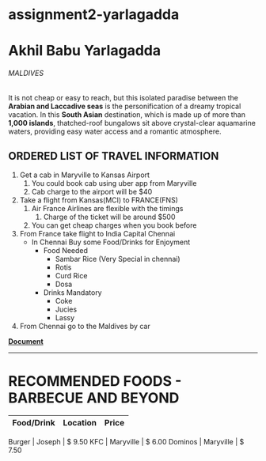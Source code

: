# assignment2-yarlagadda

# Akhil Babu Yarlagadda

###### MALDIVES

It is not cheap or easy to reach, but this isolated paradise between the **Arabian and Laccadive seas** is the personification of a dreamy tropical vacation. In this **South Asian** destination, which is made up of more than **1,000 islands**, thatched-roof bungalows sit above crystal-clear aquamarine waters, providing easy water access and a romantic atmosphere. 

## ORDERED LIST OF TRAVEL INFORMATION
1. Get a cab in Maryville to Kansas Airport
    1. You could book cab using uber app from Maryville
    2. Cab charge to the airport will be $40
2. Take a flight from Kansas(MCI) to FRANCE(FNS)
    1. Air France Airlines are flexible with the timings
        1. Charge of the ticket will be around $500
    2. You can get cheap charges when you book before
3. From France take flight to India Capital Chennai
    * In Chennai Buy some Food/Drinks for Enjoyment
        * Food Needed
            * Sambar Rice (Very Special in chennai)
            * Rotis
            * Curd Rice
            * Dosa
        * Drinks Mandatory
            * Coke
            * Jucies
            * Lassy
4. From Chennai go to the Maldives by car
 

**[Document](AboutMe.md)**


---
# RECOMMENDED FOODS - BARBECUE AND BEYOND


Food/Drink  | Location   | Price
----------- | ---------- | -----

Burger      | Joseph     | $ 9.50
KFC         | Maryville  | $ 6.00
Dominos     | Maryville  | $ 7.50